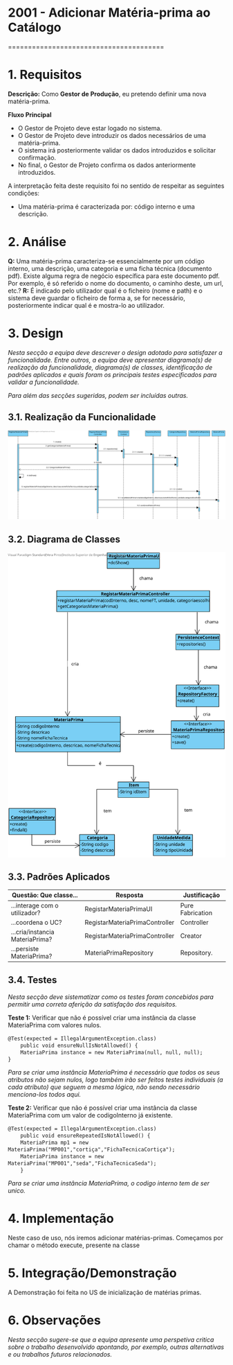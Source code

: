 # 2001 - Adicionar Matéria-prima ao Catálogo
=======================================


# 1. Requisitos

**Descrição:** Como **Gestor de Produção**, eu pretendo definir uma nova matéria-prima.

**Fluxo Principal**
* O Gestor de Projeto deve estar logado no sistema.
* O Gestor de Projeto deve introduzir os dados necessários de uma matéria-prima.
* O sistema irá posteriormente validar os dados introduzidos e solicitar confirmação.
* No final, o Gestor de Projeto confirma os dados anteriormente introduzidos.

A interpretação feita deste requisito foi no sentido de respeitar as seguintes condições:

* Uma matéria-prima é caracterizada por: código interno e uma descrição.

# 2. Análise

**Q:** Uma matéria-prima caracteriza-se essencialmente por um código interno, uma descrição, uma categoria e uma ficha técnica (documento pdf).
Existe alguma regra de negócio específica para este documento pdf. Por exemplo, é só referido o nome do documento, o caminho deste, um url, etc.?
**R:** É indicado pelo utilizador qual é o ficheiro (nome e path) e o sistema deve guardar o ficheiro de forma a, se for necessário, posteriormente indicar qual é e mostra-lo ao utilizador.


# 3. Design

*Nesta secção a equipa deve descrever o design adotado para satisfazer a funcionalidade. Entre outros, a equipa deve apresentar diagrama(s) de realização da funcionalidade, diagrama(s) de classes, identificação de padrões aplicados e quais foram os principais testes especificados para validar a funcionalidade.*

*Para além das secções sugeridas, podem ser incluídas outras.*

## 3.1. Realização da Funcionalidade

![SD_2001.svg](SD_2001.svg)

## 3.2. Diagrama de Classes

![CD_2001.svg](CD_2001.svg)

## 3.3. Padrões Aplicados

| **Questão: Que classe...**       | **Resposta**                       | **Justificação**                                         |
|----------------------------------|------------------------------------|----------------------------------------------------------|
| ...interage com o utilizador?    | RegistarMateriaPrimaUI         | Pure Fabrication                                         |
| ...coordena o UC?                | RegistarMateriaPrimaController | Controller                                               |
| ...cria/instancia MateriaPrima? | RegistarMateriaPrimaController | Creator                                                  |
| ...persiste MateriaPrima?       | MateriaPrimaRepository                  | Repository.      |


## 3.4. Testes
*Nesta secção deve sistematizar como os testes foram concebidos para permitir uma correta aferição da satisfação dos requisitos.*

**Teste 1:** Verificar que não é possível criar uma instância da classe MateriaPrima com valores nulos.

	@Test(expected = IllegalArgumentException.class)
		public void ensureNullIsNotAllowed() {
		MateriaPrima instance = new MateriaPrima(null, null, null);
	}

*Para se criar uma instância MateriaPrima é necessário que todos os seus atributos não sejam nulos, logo também irão ser feitos testes individuais (a cada atributo) que seguem a mesma lógica, não sendo necessário menciona-los todos aqui.*

**Teste 2:** Verificar que não é possível criar uma instância da classe MateriaPrima com um valor de codigoInterno já existente.

	@Test(expected = IllegalArgumentException.class)
    	public void ensureRepeatedIsNotAllowed() {
		MateriaPrima mp1 = new MateriaPrima("MP001","cortiça","FichaTecnicaCortiça");
    	MateriaPrima instance = new MateriaPrima("MP001","seda","FichaTecnicaSeda");
		}

*Para se criar uma instância MateriaPrima, o codigo interno tem de ser unico.*

# 4. Implementação

Neste caso de uso, nós iremos adicionar matérias-primas. Começamos por chamar o método execute, presente na classe



# 5. Integração/Demonstração

A Demonstração foi feita no US de inicialização de matérias primas.

# 6. Observações

*Nesta secção sugere-se que a equipa apresente uma perspetiva critica sobre o trabalho desenvolvido apontando, por exemplo, outras alternativas e ou trabalhos futuros relacionados.*
